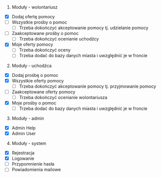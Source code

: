1. Moduły - wolontariusz

- [x] Dodaj ofertę pomocy
- [ ] Wszystkie prośby o pomoc
  - [ ] Trzeba dokończyć akceptowanie pomocy tj. udzielanie pomocy
- [ ] Zaakceptowane prośby o pomoc
  - [ ] Trzeba dokończyć ocenianie uchodźcy
- [x] Moje oferty pomocy
  - [ ] Trzeba dokończyć oceny
  - [ ] Trzeba dodać do bazy danych miasta i uwzględnić je w froncie

2. Moduły - uchodźca

- [x] Dodaj prośbę o pomoc
- [x] Wszystkie oferty pomocy
  - [ ] Trzeba dokończyć akceptowanie pomocy tj. przyjmowanie pomocy
- [ ] Zaakceptowane oferty pomocy
  - [ ] Trzeba dokończyć ocenianie wolontariusza 
- [x] Moje prośby o pomoc
  - [ ] Trzeba dodać do bazy danych miasta i uwzględnić je w froncie

3. Moduły - admin

- [x] Admin Help
- [x] Admin User

4. Moduły - system

- [x] Rejestracja
- [x] Logowanie
- [ ] Przypomnienie hasła
- [ ] Powiadomienia mailowe
